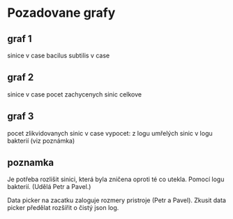 # Pozadovane grafy
## graf 1
sinice v case
bacilus subtilis v case

## graf 2
sinice v case
pocet zachycenych sinic celkove

## graf 3
pocet zlikvidovanych sinic v case
vypocet: z logu umřelých sinic v logu bakterií (viz poznámka)

## poznamka
Je potřeba rozlišit sinici, která byla zničena oproti té co utekla.
Pomocí logu bakterií. (Udělá Petr a Pavel.)

Data picker na zacatku zaloguje rozmery pristroje (Petr a Pavel).
Zkusit data picker předělat rozšířit o čistý json log.